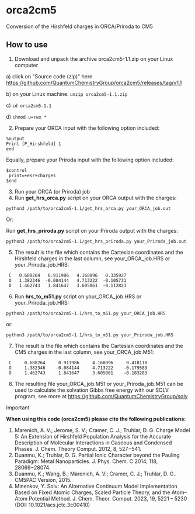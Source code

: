 # orca2cm5
Conversion of the Hirshfeld charges in ORCA/Priroda to CM5
## How to use
1) Download and unpack the archive orca2cm5-1.1.zip on your Linux computer

a) click on "Source code (zip)" here https://github.com/QuantumChemistryGroup/orca2cm5/releases/tag/v1.1

b) on your Linux machine:
```unzip orca2cm5-1.1.zip```

c) ```cd orca2cm5-1.1```

d) ```chmod u=rwx *```

2) Prepare your ORCA input with the following option included:
```
%output
Print [P_Hirshfeld] 1
end
```
Equally, prepare your Priroda input with the following option included:
```
$control
 print=+esr+charges 
$end
```
3) Run your ORCA (or Priroda) job
4) Run **get_hrs_orca.py** script on your ORCA output with the charges:

```python3 /path/to/orca2cm5-1.1/get_hrs_orca.py your_ORCA_job.out```

Or:

Run **get_hrs_priroda.py** script on your Priroda output with the charges:

```python3 /path/to/orca2cm5-1.1/get_hrs_priroda.py your_Priroda_job.out```

5) The result is the file which contains the Cartesian coordinates and the Hirshfeld charges in the last column, see your_ORCA_job.HRS or your_Priroda_job.HRS:

```
 C   0.688264   0.911986   4.168096   0.335927
 O   1.382346  -0.084144   4.713222  -0.105731
 O   1.462743   1.841647   3.605061  -0.112823

```

6) Run **hrs_to_m51.py** script on your_ORCA_job.HRS or your_Priroda_job.HRS:

```python3 /path/to/orca2cm5-1.1/hrs_to_m51.py your_ORCA_job.HRS```

or:

```python3 /path/to/orca2cm5-1.1/hrs_to_m51.py your_Priroda_job.HRS```

7) The result is the file which contains the Cartesian coordinates and the CM5 charges in the last column, see your_ORCA_job.M51:

```
 C     0.688264     0.911986     4.168096     0.418118
 O     1.382346    -0.084144     4.713222    -0.179589
 O     1.462743     1.841647     3.605061    -0.183283

```
8) The resulting file your_ORCA_job.M51 or your_Priroda_job.M51 can be used to calculate the solvation Gibbs free energy with our SOLV program, see more at https://github.com/QuantumChemistryGroup/solv

> [!IMPORTANT]
> **When using this code (orca2cm5) please cite the following publications:**
> 1) Marenich, A. V.; Jerome, S. V.; Cramer, C. J.; Truhlar, D. G.
Charge Model 5: An Extension of Hirshfeld Population Analysis for the
Accurate Description of Molecular Interactions in Gaseous and
Condensed Phases. J. Chem. Theory Comput. 2012, 8, 527−541.
> 2) Duanmu, K.; Truhlar, D. G. Partial Ionic Character beyond the
Pauling Paradigm: Metal Nanoparticles. J. Phys. Chem. C 2014, 118,
28069−28074.
> 3) Duanmu, K.; Wang, B.; Marenich, A. V.; Cramer, C. J.; Truhlar,
D. G.. CM5PAC Version, 2015.   
> 4) Minenkov, Y. Solv: An Alternative Continuum Model Implementation Based on Fixed Atomic Charges, Scaled
Particle Theory, and the Atom–Atom Potential Method. J. Chem. Theor. Comput. 2023, 19, 5221 – 5230 (DOI: 10.1021/acs.jctc.3c00410)    
